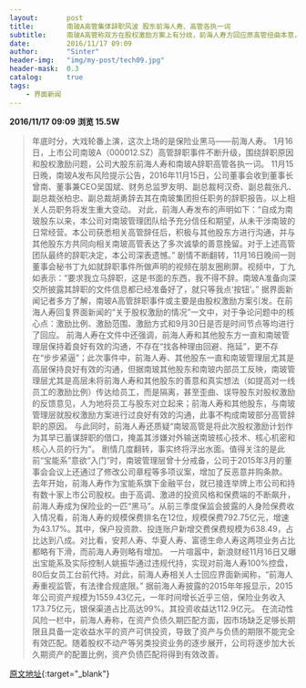```yaml
---
layout:       post
title:        南玻A高管集体辞职风波 股东前海人寿、高管各执一词
subtitle:     南玻A高管称双方在股权激励方案上有分歧，前海人寿方回应原高管扭曲本意，蓄意辞职。
date:         2016/11/17 09:09
author:       "Sinter"
header-img:   "img/my-post/tech09.jpg"
header-mask:  0.3
catalog:      true
tags:
    - 界面新闻
---
```


**2016/11/17 09:09**  **浏览 15.5W**

> 年底时分，大戏轮番上演，这次上场的是保险业黑马——前海人寿。
1月16日，上市公司南玻A（000012.SZ）高管辞职事件不断升级，围绕辞职原因和股权激励问题，公司大股东前海人寿和南玻A辞职高管各执一词。
11月15日晚，南玻A发布风险提示公告，2016年11月15日，公司董事会收到董事长曾南、董事兼CEO吴国斌、财务总监罗友明、副总裁柯汉奇、副总裁张凡、副总裁张柏忠、副总裁胡勇辞去其在南玻集团担任职务的辞职报告。以上相关人员职务将发生重大变动。
对此，前海人寿发布的声明如下：“自成为南玻股东以来，本公司对南玻管理团队给予充分信任和期望，从未干涉南玻的日常经营。本公司获悉相关高管辞任后，积极与其他股东方进行沟通，并与其他股东方共同向相关南玻高管表达了多次诚挚的善意挽留。对于上述高管团队最终的辞职决定，本公司深表遗憾。”
剧情不断翻转，11月16日晚间一则董事会秘书丁九如就辞职事件所做声明的视频在朋友圈刷屏。视频中，丁九如表示：“要求我立马辞职，这是书面的东西，我不得不辞。南玻A准备向深交所披露其辞职的文件信息都已经准备好了，就只等我点‘按钮’。”
据界面新闻记者多方了解，南玻A高管辞职事件或主要是由股权激励方案引发。在前海人寿回复界面新闻的“关于股权激励的情况”一文中，对于争论问题中的核心点：激励比例、激励范围、激励方式和9月30日是否是时间节点等均进行了回应。
前海人寿在文件中还强调，前海人寿和其他股东方一直和南玻管理层保持着良好有效的沟通，不存在“找各种理由回避、拖延”，更不存在“步步紧逼”；此次事件中，前海人寿、其他股东一直和南玻管理层尤其是高层保持良好有效的沟通，但据南玻其他股东和南玻内部员工反映，南玻管理层尤其是高层未将前海人寿和其他股东的善意和真实想法（如提高对一线员工的激励比例）传达给员工，而是隔离，甚至歪曲、误导股东对股权激励的反馈意见，人为地将员工与股东对立起来；前海人寿和其他股东，与南玻管理层就股权激励方案进行过良好有效的沟通，此事不构成南玻部分高管辞职的原因。
与此同时，前海人寿还质疑“南玻高管是将此次股权激励计划作为其早已蓄谋辞职的借口，掩盖其涉嫌对外输送南玻核心技术、核心机密和核心人员的行为”。
剧情几度翻转，事实终将浮出水面。值得关注的是此前“宝能系”意欲“入门”时，南玻管理层曾十分戒备，公司于2015年3月的董事会会议上还通过了修改公司章程等多项议案，增加了反恶意并购条款。
去年开始，前海人寿作为宝能系旗下金融平台，就已接连举牌上市公司和持有数十家上市公司股权。由于高调、激进的投资风格和保费端的不断飙升，前海人寿成为保险业的一匹“黑马”。从前三季度保监会披露的人身险保费收入情况看，前海人寿的规模保费排名在12位，规模保费792.75亿元，增速为43.17%。其中，保户投资款、投连账户新增交费保费规模为638.49，占比达到八成。对比看，安邦人寿、华夏人寿、富德生命人寿这两项业务占比都略有下滑，而前海人寿则略有增加。
一片喧嚣中，新浪财经11月16日又曝出宝能系及实际控制人姚振华通过违规代持，实现对前海人寿100%控盘，80后女员工台前代持。对此，前海人寿相关人士回应界面新闻称，“前海人寿重视监管，有法律合规底限。”
据前海人寿披露的2015年年报显示，2015年公司资产规模为1559.43亿元，一年时间增长近乎三倍，保险业务收入173.75亿元，银保渠道占比高达99%。其投资收益达112.9亿元。
在流动性风险一栏中，前海人寿称，在资产负债久期匹配方面，因市场缺乏足够长期限且具备一定收益水平的资产可供投资，导致了资产与负债的期限不能完全有效匹配。随着股权不动产等另类投资业务的逐步展开，公司将逐步加大长久期资产的配置比例，资产负债匹配将得到有效改善。


[原文地址](http://www.jiemian.com/article/963032.html){:target="_blank"}


